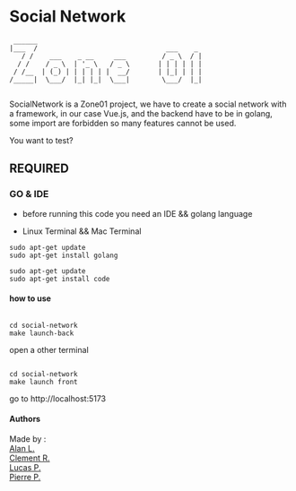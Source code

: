 # Social Network 


```
 ______
|___  /                                ___    _
   / /    ___    _ __     ___         / _ \  / |
  / /    / _ \  | '_ \   / _ \       | | | | | |
 / /__  | (_) | | | | | |  __/       | |_| | | |
/_____|  \___/  |_| |_|  \___|        \___/  |_|


```
 
SocialNetwork is a Zone01 project, we have to create a social network with a framework, in our case Vue.js, and the backend have to be in golang, some import are forbidden so many features cannot be used. 

You want to test? 

## REQUIRED 

### GO & IDE

- before running this code you need an IDE && golang language 

- Linux Terminal && Mac Terminal 
```
sudo apt-get update
sudo apt-get install golang

sudo apt-get update
sudo apt-get install code
```


#### how to use 

```

cd social-network
make launch-back

````

open a other terminal 

````

cd social-network 
make launch front

````

go to http://localhost:5173

#### Authors
Made by :
<br>[Alan L.](https://zone01normandie.org/git/alebrume)
<br>[Clement R.](https://zone01normandie.org/git/cringuet)
<br>[Lucas P.](https://zone01normandie.org/git/lporte)
<br>[Pierre P.](https://zone01normandie.org/git/ppeuraud)
